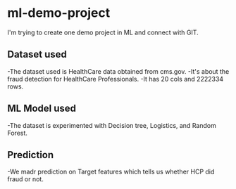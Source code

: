 # ml-demo-project
I'm trying to create one demo project in ML and connect with GIT.

## Dataset used 

-The dataset used is HealthCare data obtained from cms.gov.
-It's about the fraud detection for HealthCare Professionals.
-It has 20 cols and 2222334 rows.

## ML Model used

-The dataset is experimented with Decision tree, Logistics, and Random Forest.

## Prediction

-We madr prediction on Target features which tells us whether HCP did fraud or not.
